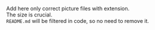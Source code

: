 Add here only correct picture files with extension.  
The size is crucial.  
`README.md` will be filtered in code, so no need to remove it.  
